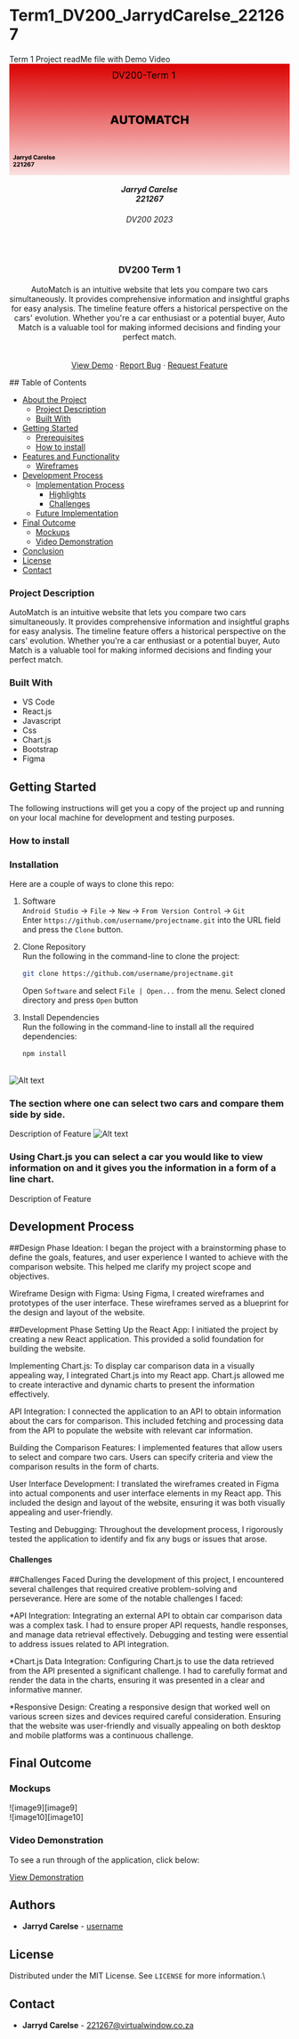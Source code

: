 # Term1_DV200_JarrydCarelse_221267
Term 1 Project readMe file with Demo Video
![Alt text](Untitled.png)
<h5 align="center" style="padding:0;margin:0;">Jarryd Carelse</h5>
<h5 align="center" style="padding:0;margin:0;">221267</h5>
<h6 align="center">DV200 2023</h6>
</br>
<p align="center">

  
  
  <h3 align="center">DV200 Term 1</h3>

  <p align="center">
    AutoMatch is an intuitive website that lets you compare two cars simultaneously. It provides comprehensive information and insightful graphs for easy analysis. The timeline feature offers a historical perspective on the cars' evolution. Whether you're a car enthusiast or a potential buyer, Auto Match is a valuable tool for making informed decisions and finding your perfect match.
 <br>
    
   <br />
   <br />
   <a href="path/to/demonstration/video">View Demo</a>
    ·
    <a href="https://github.com/username/projectname/issues">Report Bug</a>
    ·
    <a href="https://github.com/username/projectname/issues">Request Feature</a>
</p>
<!-- TABLE OF CONTENTS -->
## Table of Contents

* [About the Project](#about-the-project)
  * [Project Description](#project-description)
  * [Built With](#built-with)
* [Getting Started](#getting-started)
  * [Prerequisites](#prerequisites)
  * [How to install](#how-to-install)
* [Features and Functionality](#features-and-functionality)
   * [Wireframes](#wireframes)
* [Development Process](#development-process)
   * [Implementation Process](#implementation-process)
        * [Highlights](#highlights)
        * [Challenges](#challenges)
   * [Future Implementation](#peer-reviews)
* [Final Outcome](#final-outcome)
    * [Mockups](#mockups)
    * [Video Demonstration](#video-demonstration)
* [Conclusion](#conclusion)
* [License](#license)
* [Contact](#contact)


<!--PROJECT DESCRIPTION-->

### Project Description

AutoMatch is an intuitive website that lets you compare two cars simultaneously. It provides comprehensive information and insightful graphs for easy analysis. The timeline feature offers a historical perspective on the cars' evolution. Whether you're a car enthusiast or a potential buyer, Auto Match is a valuable tool for making informed decisions and finding your perfect match.


### Built With

* VS Code
* React.js
* Javascript
* Css
* Chart.js
* Bootstrap
* Figma

<!-- GETTING STARTED -->
<!-- Make sure to add appropriate information about what prerequesite technologies the user would need and also the steps to install your project on their own mashines -->
## Getting Started

The following instructions will get you a copy of the project up and running on your local machine for development and testing purposes.

### How to install

### Installation
Here are a couple of ways to clone this repo:

1. Software </br>
`Android Studio` -> `File` -> `New` -> `From Version Control` -> `Git`</br>
Enter `https://github.com/username/projectname.git` into the URL field and press the `Clone` button.

2. Clone Repository </br>
Run the following in the command-line to clone the project:
   ```sh
   git clone https://github.com/username/projectname.git
   ```
    Open `Software` and select `File | Open...` from the menu. Select cloned directory and press `Open` button

3. Install Dependencies </br>
Run the following in the command-line to install all the required dependencies:
   ```sh
   npm install
  
<!-- FEATURES AND FUNCTIONALITY-->
![Alt text](chart.jpg
)
### The section where one can select two cars and compare them side by side.

Description of Feature
![Alt text](compare.jpg
)
### Using Chart.js you can select a car you would like to view information on and it gives you the information in a form of a line chart.

Description of Feature


## Development Process

##Design Phase
Ideation: I began the project with a brainstorming phase to define the goals, features, and user experience I wanted to achieve with the comparison website. This helped me clarify my project scope and objectives.

Wireframe Design with Figma: Using Figma, I created wireframes and prototypes of the user interface. These wireframes served as a blueprint for the design and layout of the website.

##Development Phase
Setting Up the React App: I initiated the project by creating a new React application. This provided a solid foundation for building the website.

Implementing Chart.js: To display car comparison data in a visually appealing way, I integrated Chart.js into my React app. Chart.js allowed me to create interactive and dynamic charts to present the information effectively.

API Integration: I connected the application to an API to obtain information about the cars for comparison. This included fetching and processing data from the API to populate the website with relevant car information.

Building the Comparison Features: I implemented features that allow users to select and compare two cars. Users can specify criteria and view the comparison results in the form of charts.

User Interface Development: I translated the wireframes created in Figma into actual components and user interface elements in my React app. This included the design and layout of the website, ensuring it was both visually appealing and user-friendly.

Testing and Debugging: Throughout the development process, I rigorously tested the application to identify and fix any bugs or issues that arose.

#### Challenges
##Challenges Faced
During the development of this project, I encountered several challenges that required creative problem-solving and perseverance. Here are some of the notable challenges I faced:

*API Integration: Integrating an external API to obtain car comparison data was a complex task. I had to ensure proper API requests, handle responses, and manage data retrieval effectively. Debugging and testing were essential to address issues related to API integration.

*Chart.js Data Integration: Configuring Chart.js to use the data retrieved from the API presented a significant challenge. I had to carefully format and render the data in the charts, ensuring it was presented in a clear and informative manner.

*Responsive Design: Creating a responsive design that worked well on various screen sizes and devices required careful consideration. Ensuring that the website was user-friendly and visually appealing on both desktop and mobile platforms was a continuous challenge.

<!-- MOCKUPS -->
## Final Outcome

### Mockups

![image9][image9]
<br>
![image10][image10]

<!-- VIDEO DEMONSTRATION -->
### Video Demonstration

To see a run through of the application, click below:

[View Demonstration](path/to/video/demonstration)

<!-- AUTHORS -->
## Authors

* **Jarryd Carelse** - [username](https://github.com/username)

<!-- LICENSE -->
## License

Distributed under the MIT License. See `LICENSE` for more information.\

<!-- LICENSE -->
## Contact

* **Jarryd Carelse** - [221267@virtualwindow.co.za](mailto:email@address)

